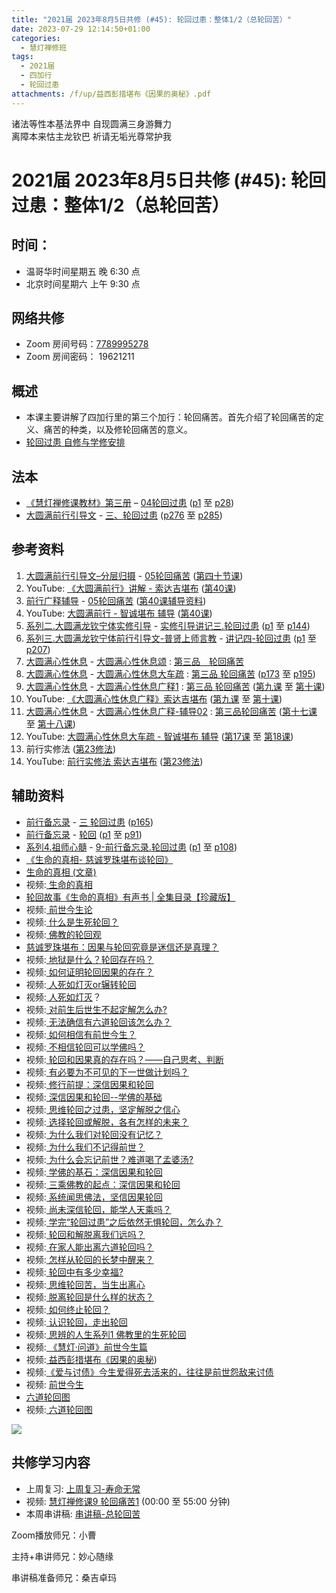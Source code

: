 ```yaml
---
title: "2021届 2023年8月5日共修 (#45): 轮回过患：整体1/2（总轮回苦）"
date: 2023-07-29 12:14:50+01:00
categories:
  - 慧灯禅修班
tags:
  - 2021届
  - 四加行
  - 轮回过患
attachments: /f/up/益西彭措堪布《因果的奥秘》.pdf
---
```

<!--StartFragment-->

诸法等性本基法界中 自现圆满三身游舞力\
离障本来怙主龙钦巴 祈请无垢光尊常护我

# 2021届 2023年8月5日共修 (#45): 轮回过患：整体1/2（总轮回苦）

<!--EndFragment-->

## 时间：

* 温哥华时间星期五 晚 6:30 点
* 北京时间星期六 上午 9:30 点

## 网络共修

* Zoom 房间号码：[7789995278](https://us02web.zoom.us/j/7789995278?pwd=VjZmbWJFY2k2K0E5RVB2cTNIQmhqUT09)
* Zoom 房间密码： 19621211

## 概述

* 本课主要讲解了四加行里的第三个加行：轮回痛苦。首先介绍了轮回痛苦的定义、痛苦的种类，以及修轮回痛苦的意义。
* [轮回过患 自修与学修安排](https://fohuifayu.com/index.php/huideng-jiangtang/chanxiuke/zen-03/8654-zen03-lhgh?title=)

## 法本

* [《慧灯禅修课教材》第三册](https://huidengchanxiu.net/books/b3) – [04轮回过患](https://huidengchanxiu.net/books/b3/3-04) ([p1](https://huidengchanxiu.net/books/b3/3-04#p1) 至 [p28](https://huidengchanxiu.net/books/b3/3-04#p28))
* [大圆满前行引导文](https://huidengchanxiu.net/books/dymqx) - [三、轮回过患](https://huidengchanxiu.net/books/dymqx/#%E4%B8%89%E8%BD%AE%E5%9B%9E%E8%BF%87%E6%82%A3) ([p276](https://huidengchanxiu.net/books/dymqx/#p276) 至 [p285](https://huidengchanxiu.net/books/dymqx/#p285))

## 参考资料

1. [大圆满前行引导文–分层归摄](https://huidengchanxiu.net/refs/qxgs/dymqx-fcgs) - [05轮回痛苦](https://huidengchanxiu.net/refs/qxgs/qxgs-05lh) ([第四十节课](https://huidengchanxiu.net/refs/qxgs/qxgs-05lh#%E7%AC%AC%E5%9B%9B%E5%8D%81%E8%8A%82%E8%AF%BE))
2. YouTube: [](https://www.youtube.com/playlist?list=PL0ERwy6s1uTeLz5leHEj-VcSWrU6TnVMW)[《大圆满前行》讲解 - 索达吉堪布](https://www.youtube.com/playlist?list=PLAEqXn671Ln66sSBYjhRRLNrAGJwgSXnU) ([](https://www.youtube.com/watch?v=c5AjLcQdP-4&list=PLAEqXn671Ln66sSBYjhRRLNrAGJwgSXnU&index=28)[第40课](https://www.youtube.com/watch?v=r6fV7ujOSj4&list=PLAEqXn671Ln66sSBYjhRRLNrAGJwgSXnU&index=40))
3. [前行广释辅导](https://huidengchanxiu.net/refs/fudao) - [05轮回痛苦](https://huidengchanxiu.net/refs/qxgs/fudao/qxgsfd-05lh) ([](https://huidengchanxiu.net/refs/qxgs/fudao/qxgsfd-05lh#%E5%89%8D%E8%A1%8C%E5%B9%BF%E9%87%8A%E7%AC%AC40%E8%AF%BE%E8%BE%85%E5%AF%BC%E8%B5%84%E6%96%99)[第40课辅导资料](https://huidengchanxiu.net/refs/qxgs/fudao/qxgsfd-05lh#%E5%89%8D%E8%A1%8C%E5%B9%BF%E9%87%8A%E7%AC%AC40%E8%AF%BE%E8%BE%85%E5%AF%BC%E8%B5%84%E6%96%99))
4. YouTube: [大圆满前行 - 智诚堪布 辅导](https://www.youtube.com/playlist?list=PL5y-PP7QihJ1FDiiv_7WsC1qogohiquEL) ([第40课](https://www.youtube.com/watch?v=4CILOpgKRBY&list=PL5y-PP7QihJ1FDiiv_7WsC1qogohiquEL&index=40))
5. [系列二.大圆满龙钦宁体实修引导](https://huidengchanxiu.net/refs/s2) - [](https://huidengchanxiu.net/refs/xmfw/s2/s2-sxyd2-smwc)[实修引导讲记三.轮回过患](https://huidengchanxiu.net/refs/xmfw/s2/s2-sxyd3-lhgh) ([p1](https://huidengchanxiu.net/refs/xmfw/s2/s2-sxyd3-lhgh#p1) 至 [p144](https://huidengchanxiu.net/refs/xmfw/s2/s2-sxyd3-lhgh#p144))
6. [系列三.大圆满龙钦宁体前行引导文-普贤上师言教](https://huidengchanxiu.net/refs/s3) - [](https://huidengchanxiu.net/refs/xmfw/s3/s3-ydw4-lhgh)[讲记四-轮回过患](https://huidengchanxiu.net/refs/xmfw/s3/s3-ydw4-lhgh) ([p1](https://huidengchanxiu.net/refs/xmfw/s3/s3-ydw4-lhgh#p1) 至 [p207](https://huidengchanxiu.net/refs/xmfw/s3/s3-ydw4-lhgh#p207))
7. [大圆满心性休息](https://huidengchanxiu.net/refs/dymxxxx) - [大圆满心性休息颂](https://huidengchanxiu.net/refs/dymxxxx/dymxxxx) : [第三品　轮回痛苦](https://huidengchanxiu.net/refs/dymxxxx/dymxxxx#%E7%AC%AC%E4%B8%89%E5%93%81%E8%BD%AE%E5%9B%9E%E7%97%9B%E8%8B%A6)
8. [大圆满心性休息](https://huidengchanxiu.net/refs/dymxxxx) - [大圆满心性休息大车疏](https://huidengchanxiu.net/refs/dymxxxx/dymxxxx-dcs) : [第三品 轮回痛苦](https://huidengchanxiu.net/refs/dymxxxx/dymxxxx-dcs/#%E7%AC%AC%E4%B8%89%E5%93%81-%E8%BD%AE%E5%9B%9E%E7%97%9B%E8%8B%A6) ([p173](https://huidengchanxiu.net/refs/dymxxxx/dymxxxx-dcs/#p173) 至 [p195](https://huidengchanxiu.net/refs/dymxxxx/dymxxxx-dcs/#p195))
9. [大圆满心性休息](https://huidengchanxiu.net/refs/dymxxxx) - [大圆满心性休息广释1](https://huidengchanxiu.net/refs/dymxxxx/dymxxxx-gs1) : [第三品 轮回痛苦](https://huidengchanxiu.net/refs/dymxxxx/dymxxxx-gs1#%E7%AC%AC%E4%B8%89%E5%93%81-%E8%BD%AE%E5%9B%9E%E7%97%9B%E8%8B%A6) ([第九课](https://huidengchanxiu.net/refs/dymxxxx/dymxxxx-gs1#%E7%AC%AC%E4%B9%9D%E8%AF%BE) 至 [第十课](https://huidengchanxiu.net/refs/dymxxxx/dymxxxx-gs1#%E7%AC%AC%E5%8D%81%E8%AF%BE))
10. YouTube: [《大圆满心性休息广释》索达吉堪布](https://www.youtube.com/playlist?list=PLAnEIprIVklebrDFUKaC67LssdOO2y87p) ([](https://www.youtube.com/watch?v=nCxMdwWUiSU&list=PLAnEIprIVklebrDFUKaC67LssdOO2y87p&index=6)[第九课](https://www.youtube.com/watch?v=TxotzPlbXHA&list=PLAnEIprIVklebrDFUKaC67LssdOO2y87p&index=9) 至 [](https://www.youtube.com/watch?v=TxotzPlbXHA&list=PLAnEIprIVklebrDFUKaC67LssdOO2y87p&index=9)[第十课](https://www.youtube.com/watch?v=MQQz3XMBrjw&list=PLAnEIprIVklebrDFUKaC67LssdOO2y87p&index=10))
11. [大圆满心性休息](https://huidengchanxiu.net/refs/dymxxxx) - [大圆满心性休息广释-辅导02](https://huidengchanxiu.net/refs/dymxxxx/fudao/fd-02) : [](https://huidengchanxiu.net/refs/dymxxxx/fudao/fd-01#%E7%AC%AC%E4%BA%8C%E5%93%81%E5%AF%BF%E5%91%BD%E6%97%A0%E5%B8%B8)[第三品轮回痛苦](https://huidengchanxiu.net/refs/dymxxxx/fudao/fd-02#%E7%AC%AC%E4%B8%89%E5%93%81%E8%BD%AE%E5%9B%9E%E7%97%9B%E8%8B%A6) ([第十七课](https://huidengchanxiu.net/refs/dymxxxx/fudao/fd-02#%E7%AC%AC%E5%8D%81%E4%B8%83%E8%AF%BE) 至 [第十八课](https://huidengchanxiu.net/refs/dymxxxx/fudao/fd-02#%E7%AC%AC%E5%8D%81%E5%85%AB%E8%AF%BE))
12. YouTube: [大圆满心性休息大车疏 - 智诚堪布 辅导](https://www.youtube.com/playlist?list=PL5y-PP7QihJ1Gh3w_hYZMkn4AWFXr_2iu) ([](https://www.youtube.com/watch?v=ZqfG-i8tdLA&list=PL5y-PP7QihJ1Gh3w_hYZMkn4AWFXr_2iu&index=10)[第17课](https://www.youtube.com/watch?v=3FroCkO_LvQ&list=PL5y-PP7QihJ1Gh3w_hYZMkn4AWFXr_2iu&index=18) 至 [第18课](https://www.youtube.com/watch?v=7w_pC8ew2rk&list=PL5y-PP7QihJ1Gh3w_hYZMkn4AWFXr_2iu&index=19))
13. 前行实修法 ([第23修法](https://mingguang.im/reading/%E5%89%8D%E8%A1%8C%E5%AE%9E%E4%BF%AE%E6%B3%95/%E7%AC%AC23%E4%BF%AE%E6%B3%95)[](https://mingguang.im/reading/%E5%89%8D%E8%A1%8C%E5%AE%9E%E4%BF%AE%E6%B3%95/%E7%AC%AC22%E4%BF%AE%E6%B3%95))
14. YouTube: [前行实修法 索达吉堪布](https://www.youtube.com/playlist?list=PLHUvfASP8Aixcv069_RtfKvYIdDNXa57C) ([第23修法](https://www.youtube.com/watch?v=_XY1__G27_c&list=PLHUvfASP8Aixcv069_RtfKvYIdDNXa57C&index=23))[](https://www.youtube.com/watch?v=4uNjPta4cbc&list=PLHUvfASP8Aixcv069_RtfKvYIdDNXa57C&index=22)

## 辅助资料

* [前行备忘录](https://huidengchanxiu.net/refs/qxbwl/) - [三 轮回过患](https://huidengchanxiu.net/refs/qxbwl/#%E4%B8%89-%E8%BD%AE%E5%9B%9E%E8%BF%87%E6%82%A3) ([p165](https://huidengchanxiu.net/refs/qxbwl/#p165))
* [前行备忘录](https://huidengchanxiu.net/refs/qxbwl/) - [轮回](https://huidengchanxiu.net/refs/qxbwl/qxxl4-03lh) ([p1](https://huidengchanxiu.net/refs/qxbwl/qxxl4-03lh#p1) 至 [p91](https://huidengchanxiu.net/refs/qxbwl/qxxl4-03lh#p91))
* [系列4.祖师心髓](https://huidengchanxiu.net/refs/s4) - [9-前行备忘录.轮回过患](https://huidengchanxiu.net/refs/xmfw/s4/s4-zsxs9-qxbwl-lhgh)  ([p1](https://huidengchanxiu.net/refs/xmfw/s4/s4-zsxs9-qxbwl-lhgh#p1) 至 [p108](https://huidengchanxiu.net/refs/xmfw/s4/s4-zsxs9-qxbwl-lhgh#p108))[](https://www.youtube.com/playlist?list=PLAEqXn671Ln66sSBYjhRRLNrAGJwgSXnU)
* [《生命的真相- 慈诚罗珠堪布谈轮回》](http://files.luminouswisdom.ca/books/%E7%94%9F%E5%91%BD%E7%9A%84%E7%9C%9F%E7%9B%B8.pdf)
* [生命的真相 (文章)](https://fohuifayu.com/index.php/huideng-zhiguang/huideng-series/shi-ce/8195-a00122?title=)
* 视频:[ 生命的真相](https://fohuifayu.com/index.php/huideng-jiangtang/rensheng-zhihui/renshengzhihui-xilie/596-l13048)
* [轮回故事《生命的真相》有声书 | 全集目录【珍藏版】](https://mp.weixin.qq.com/s?__biz=MzkwMzA0Nzg2Mg==&mid=2247506258&idx=5&sn=114353b9ccb116a0d18377e3d7c8e87d&chksm=c09ea68bf7e92f9d643d16c417071ad0ea9f959833dcc1e23295b5e7faf19f08b1c696aaa489&scene=1&subscene=10000&sessionid=1695335543&clicktime=1695337399&enterid=1695337399&ascene=56&realreporttime=1695337399470&forceh5=1&devicetype=android-30&version=28002548&nettype=talkmobile.co.uk&lang=en&exportkey=n_ChQIAhIQaPY1fSHnt%2BDuhFB2XirN6xLZAQIE97dBBAEAAAAAANOgK4XR3EIAAAAOpnltbLcz9gKNyK89dVj0%2F6w3QF7nKjCHNnK3cElG9Id3%2F6m3svaVpK%2FOwLr8gWF83vatD0PvvpxgU1ULFdUdB0ek1drFznIO2Z5tIPKBAwxQr4K3X82h63B4lux2VCrcx%2Bz1%2BdtJsqmKtpXx%2BV0tgCPM5%2FTraIFiY7CD9ktiD%2BIUbW9POLquXnvp0aAFQLZAHdsoLHBmhlxReuomxUmU6Sdm6MtHVpJY9KAvV7HgeNAFv7Xv1kgx6yVLoBSTOHl5RHQ%3D&pass_ticket=gyN5av7KBukwZjTWV0yhcVUOrmuUhDRiJcc5rgJbC7Dbu9wRsOHckhNBOkDXifTg&wx_header=3)
* 视频:[ 前世今生论](https://huidengchanxiu.net/refs/misc/qsjsl/)
* 视频:[ 什么是生死轮回？](https://fohuifayu.com/index.php/shipin-jingcui/wenda-zhailu/2903-V16136-V02?title=)
* 视频:[ 佛教的轮回观](https://fohuifayu.com/index.php/shipin-jingcui/jingcai-shipin/2287-Y16015-Y04?title=)
* [慈诚罗珠堪布：因果与轮回究竟是迷信还是真理？](https://mp.weixin.qq.com/s?__biz=MzA5MjM4MjExMg==&mid=2651296858&idx=2&sn=de1e59ce0718e4129c49476af00f113b&chksm=8b9ec295bce94b833a50c04b253cb5ca8f71caa29b83cb4d70003906a9c12858e880f29b5f6e&xtrack=1&scene=90&subscene=93&sessionid=1692736054&flutter_pos=4&clicktime=1692736513&enterid=1692736513&ascene=56&fasttmpl_type=0&fasttmpl_fullversion=6823159-en_US-zip&fasttmpl_flag=0&realreporttime=1692736513376&devicetype=android-30&version=28002546&nettype=WIFI&lang=en&session_us=gh_cdaa5f979ed5&exportkey=n_ChQIAhIQi9AI8ZfilSpK6nFBnFo0qRLoAQIE97dBBAEAAAAAAMavNc9IYf8AAAAOpnltbLcz9gKNyK89dVj0LHojNdtBVYQbbeGXN46Bk81Jg7K9XH3ifHCZZtXp7cxON%2BWXBTfzhfEuQr9helKYvzYTjmWagwI61p3B3S1q7rjEwTuC8jIi6lpgjVzOJDa3Y1VAP6CstIEeNthABO0v5JDesOha6TySC%2BbnEcoJ2hLAQDO%2FdEGnJYXU3XPfVWB4n%2BTzFZKpzCnbDEhUDpmyd9Wz8PNUUvRyxB7tDJ4Ion4zIAwHasQo%2BmrtMGUv4yz1Ek6jk4ivPcfFcMleXSfKFxI%3D&pass_ticket=c3mfASPBI%2FvZZTN4cImSYOb0roSCoohHhYmTkhSzQvaJLMgpVf8QY%2B5QOrBhqwtO&wx_header=3)
* 视频:[ 地狱是什么？轮回存在吗？](https://fohuifayu.com/index.php/shipin-jingcui/jingcai-shipin/1094-Y00002?title=)
* 视频:[ 如何证明轮回因果的存在？](https://fohuifayu.com/index.php/shipin-jingcui/wenda-zhailu/2785-V16132-V01?title=)
* 视频:[ 人死如灯灭or辗转轮回](https://fohuifayu.com/index.php/shipin-jingcui/wenda-zhailu/2848-V16132-V08?title=)
* 视频:[ 人死如灯灭](https://fohuifayu.com/index.php/shipin-jingcui/jingcai-shipin/1311-Y00015)？
* 视频:[ 对前生后世生不起定解怎么办?](https://fohuifayu.com/index.php/shipin-jingcui/wenda-zhailu/2581-V16083-V18)
* 视频:[ 无法确信有六道轮回该怎么办？](https://fohuifayu.com/index.php/shipin-jingcui/wenda-zhailu/1475-V00079?title=)
* 视频:[ 如何相信有前世今生？](https://fohuifayu.com/index.php/shipin-jingcui/wenda-zhailu/8113-v21015-v03)
* 视频:[ 不相信轮回可以学佛吗？](https://fohuifayu.com/index.php/shipin-jingcui/wenda-zhailu/3610-V17088-V04?title=)
* 视频:[ 轮回和因果真的存在吗？——自己思考、判断](https://fohuifayu.com/index.php/shipin-jingcui/jingcai-shipin/3387-Y16131-Y07?title=)
* 视频:[ 有必要为不可见的下一世做计划吗？](https://fohuifayu.com/index.php/shipin-jingcui/wenda-zhailu/8732-v21010-v103)
* 视频:[ 修行前提：深信因果和轮回](https://fohuifayu.com/index.php/shipin-jingcui/jingcai-shipin/3291-Y16130-Y03?title=)
* 视频:[ 深信因果和轮回--学佛的基础](https://fohuifayu.com/index.php/shipin-jingcui/jingcai-shipin/2461-Y00143?title=)
* 视频:[ 思维轮回之过患，坚定解脱之信心](https://fohuifayu.com/index.php/shipin-jingcui/jingcai-shipin/8773-y15093-y05?title=)
* 视频:[ 选择轮回或解脱，各有怎样的未来？](https://fohuifayu.com/index.php/shipin-jingcui/wenda-zhailu/5910-V19011-V01?title=)
* 视频:[ 为什么我们对轮回没有记忆？](https://fohuifayu.com/index.php/shipin-jingcui/wenda-zhailu/5871-V19016-V02?title=)
* 视频:[ 为什么我们不记得前世？](https://fohuifayu.com/index.php/shipin-jingcui/wenda-zhailu/4405-V19003-V05?title=%E8%BD%AE%E5%9B%9E)
* 视频:[ 为什么会忘记前世？难道喝了孟婆汤?](https://fohuifayu.com/index.php/shipin-jingcui/jingcai-shipin/5622-Y17019-Y04)
* 视频:[ 学佛的基石：深信因果和轮回](https://fohuifayu.com/index.php/shipin-jingcui/jingcai-shipin/5693-Y17021-Y03?title=)
* 视频:[ 三乘佛教的起点：深信因果和轮回](https://fohuifayu.com/index.php/shipin-jingcui/jingcai-shipin/5713-Y17021-Y04?title=)
* 视频:[ 系统闻思佛法，坚信因果轮回](https://fohuifayu.com/index.php/shipin-jingcui/jingcai-shipin/3990-Y16132-Y02?title=)
* 视频:[ 尚未深信轮回，能学人天乘吗？](https://fohuifayu.com/index.php/shipin-jingcui/wenda-zhailu/5279-W19022-V02?title=)
* 视频:[ 学完“轮回过患”之后依然无惧轮回，怎么办？](https://fohuifayu.com/index.php/shipin-jingcui/wenda-zhailu/2151-W16018-V06?title=)
* 视频:[ 轮回和解脱离我们远吗？](https://fohuifayu.com/index.php/shipin-jingcui/wenda-zhailu/1609-V00326?title=)
* 视频:[ 在家人能出离六道轮回吗？](https://fohuifayu.com/index.php/shipin-jingcui/wenda-zhailu/3829-V16015-V05?title=)
* 视频:[ 怎样从轮回的长梦中醒来？](https://fohuifayu.com/index.php/shipin-jingcui/jingcai-shipin/4995-Y15095-Y04?title=)
* 视频:[ 轮回中有多少幸福?](https://fohuifayu.com/index.php/shipin-jingcui/jingcai-shipin/3683-Y13058-Y03?title=)
* 视频:[ 思维轮回苦，当生出离心](https://fohuifayu.com/index.php/shipin-jingcui/jingcai-shipin/2240-Y16015-Y07?title=)
* 视频:[ 脱离轮回是什么样的状态？](https://fohuifayu.com/index.php/shipin-jingcui/wenda-zhailu/3583-V17077-V04?title=)
* 视频:[ 如何终止轮回？](https://fohuifayu.com/index.php/shipin-jingcui/jingcai-shipin/3298-Y16123-Y14?title=)
* 视频:[ 认识轮回，走出轮回](https://fohuifayu.com/index.php/shipin-jingcui/jingcai-shipin/3075-Y16131-Y01?title=)
* 视频:[ 思辨的人生系列1 佛教里的生死轮回](https://fohuifayu.com/index.php/huideng-jiangtang/rensheng-zhihui/zhihui-xilie/2618-l17088)
* 视频:[ 《慧灯·问道》前世今生篇](https://fohuifayu.com/index.php/shipin-jingcui/huideng-wendao/disi-ji/qianshi-jinsheng-pian)
* 视频:[ 益西彭措堪布《因果的奥秘](/f/up/益西彭措堪布《因果的奥秘》.pdf))
* 视频:[《爱与讨债》今生爱得死去活来的，往往是前世怨敌来讨债](https://mp.weixin.qq.com/s?__biz=MzkwMzA0Nzg2Mg==&mid=2247588222&idx=7&sn=62a3b99f83e62211f0d599c1fd2641d0&chksm=c09fe6a7f7e86fb19b581b53db30b820c87ae4237aded26ae75d09e793e31e50a18409a4afd9&scene=1&subscene=10000&sessionid=1695335543&clicktime=1695337523&enterid=1695337523&ascene=56&fasttmpl_type=4&fasttmpl_fullversion=6865183-en_US-zip&fasttmpl_flag=0&realreporttime=1695337524036#wechat_redirect)
* 视频: [前世今生](https://mp.weixin.qq.com/s?__biz=MzkwMzA0Nzg2Mg==&mid=2247590945&idx=7&sn=e0b5c68cc28e9474026e8b1e61aca6c6&chksm=c09f1bf8f7e892ee01ea828c20da583640b2fdec245d7306cba50ae0695406462d445094f05a&xtrack=1&scene=90&subscene=93&sessionid=1695335543&clicktime=1695337029&enterid=1695337029&ascene=56&devicetype=android-30&version=28002548&nettype=talkmobile.co.uk&lang=en&exportkey=n_ChQIAhIQhbrRMSfpW6ILSfzG55oU8RLZAQIE97dBBAEAAAAAACflA5zQ2coAAAAOpnltbLcz9gKNyK89dVj0yxCO82GdR01GsmrN87b4ahAb18n3Akoya1JGEYU7FSpsiZvZI1cpTZffMPbSOoxZWnv9DCSw5giQcrcRSwMFHaID37U0C3TEZ0l4m2AtQKRO5x0neJDPrYs0X6pgZLTVkKcVJDfKQ1SeYzU3hq953oY6bD7VDJbELW9eKB8Lc20LhpRdDPMdW0Ej1lDsGfDdbkH4E0pu4foLKbILR4VlBY3oZ%2BLxBFmxbK4f7vDksY9w6ME%3D&pass_ticket=ZaquaL%2BgcQzDc7BvbpW8WCicRbbMqsPIg0KwrHPRLRtpBS8kbJVpgEuRzkUSeWMI&wx_header=3)
* [六道轮回图](https://nianjue.org/article/59/590640.html)
* 视频:[ 六道轮回图](https://k.sina.cn/article_1645770313_v6218764901900rgzv.html)

![](/f/up/六道轮回图.jpeg)

## **共修学习内容**

* 上周复习: [上周复习-寿命无常](/f/up/上周复习-寿命无常.docx)
* 视频: [](https://fohuifayu.com/index.php/huideng-jiangtang/fofa-jianxiu/chuli-xin/670-l11033)[慧灯禅修课9 轮回痛苦1](https://fohuifayu.com/index.php/huideng-jiangtang/chanxiuke/zen-03/1103-l16006) (00:00 至 55:00 分钟)
* 本周串讲稿: [串讲稿-总轮回苦](/f/up/串讲稿-总轮回苦.doc)

Zoom播放师兄：小曹

主持+串讲师兄：妙心随缘

串讲稿准备师兄：桑吉卓玛

<!--EndFragment-->